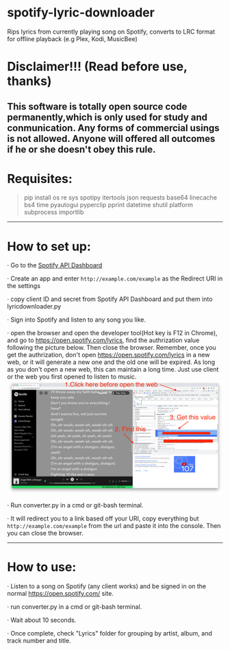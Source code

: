 # **spotify-lyric-downloader**
Rips lyrics from currently playing song on Spotify, converts to LRC format for offline playback (e.g Plex, Kodi, MusicBee)
# Disclaimer!!! (Read before use, thanks)  
This software is totally open source code permanently,which is only used for study and conmunication. Any forms of commercial usings is not allowed. Anyone will offered all outcomes if he or she doesn't obey this rule.   
---------------------------------------------------------------------
# Requisites:

> pip install os re sys spotipy itertools json requests base64 linecache bs4 time pyautogui pyperclip pprint datetime shutil platform subprocess importlib

---------------------------------------------------------------------
# How to set up:

· Go to the [Spotify API Dashboard](https://developer.spotify.com/dashboard/applications)

· Create an app and enter ```http://example.com/example``` as the Redirect URI in the settings

· copy client ID and secret from Spotify API Dashboard and put them into lyricdownloader.py

· Sign into Spotify and listen to any song you like.

· open the browser and open the developer tool(Hot key is F12 in Chrome), and go to https://open.spotify.com/lyrics, find the authrization value following the picture below. Then close the browser. Remember, once you get the authrization, don't open https://open.spotify.com/lyrics in a new web, or it will generate a new one and the old one will be expired. As long as you don't open a new web, this can maintain a long time. Just use client or the web you first opened to listen to music.
![Image load fail](./picture/get_authrization.png)

· Run converter.py in a cmd or git-bash terminal.

· It will redirect you to a link based off your URI, copy everything but ```http://example.com/example``` from the url and paste it into the console. Then you can close the browser.

  
---------------------------------------------------------------------

# How to use:

· Listen to a song on Spotify (any client works) and be signed in on the normal https://open.spotify.com/ site.

· run converter.py in a cmd or git-bash terminal.

· Wait about 10 seconds.

· Once complete, check "Lyrics" folder for grouping by artist, album, and track number and title.
